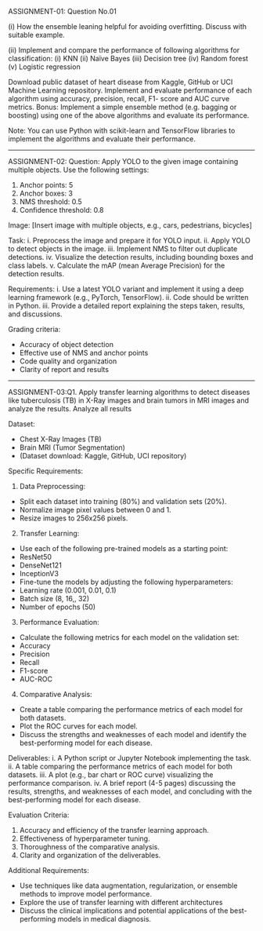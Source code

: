 ASSIGNMENT-01:
Question No.01

(i) How the ensemble leaning helpful for avoiding overfitting. Discuss with suitable example.

(ii) Implement and compare the performance of following algorithms for classification:
  (i) KNN
  (ii) Naïve Bayes
  (iii) Decision tree
  (iv) Random forest
  (v) Logistic regression

Download public dataset of heart disease from Kaggle, GitHub or UCI Machine Learning repository. Implement
and evaluate performance of each algorithm using accuracy, precision, recall, F1- score and AUC curve metrics.
Bonus: Implement a simple ensemble method (e.g. bagging or boosting) using one of the above algorithms and
evaluate its performance.

Note: You can use Python with scikit-learn and TensorFlow libraries to implement the algorithms and evaluate their performance.

-------------------------------------------------------------------------------------------------------------

ASSIGNMENT-02:
Question: Apply YOLO to the given image containing multiple objects. Use the following settings:
  1. Anchor points: 5
  2. Anchor boxes: 3
  3. NMS threshold: 0.5
  4. Confidence threshold: 0.8

Image: [Insert image with multiple objects, e.g., cars, pedestrians, bicycles]

Task:
  i. Preprocess the image and prepare it for YOLO input.
  ii. Apply YOLO to detect objects in the image.
  iii. Implement NMS to filter out duplicate detections.
  iv. Visualize the detection results, including bounding boxes and class labels.
  v. Calculate the mAP (mean Average Precision) for the detection results.

Requirements:
  i. Use a latest YOLO variant and implement it using a deep learning framework (e.g., PyTorch, TensorFlow).
  ii. Code should be written in Python.
  iii. Provide a detailed report explaining the steps taken, results, and discussions.

Grading criteria:
  - Accuracy of object detection
  - Effective use of NMS and anchor points
  - Code quality and organization
  - Clarity of report and results

------------------------------------------------------------------------------------------------------------

ASSIGNMENT-03:Q1. Apply transfer learning algorithms to detect diseases like tuberculosis (TB) in X-Ray images and brain tumors in MRI images and analyze the results. Analyze all results

Dataset:
  - Chest X-Ray Images (TB)
  - Brain MRI (Tumor Segmentation)
  - (Dataset download: Kaggle, GitHub, UCI repository)

Specific Requirements:
  1. Data Preprocessing:
   - Split each dataset into training (80%) and validation sets (20%).
   - Normalize image pixel values between 0 and 1.
   - Resize images to 256x256 pixels.
  2. Transfer Learning:
   - Use each of the following pre-trained models as a starting point:
   - ResNet50
   - DenseNet121
   - InceptionV3
   - Fine-tune the models by adjusting the following hyperparameters:
   - Learning rate (0.001, 0.01, 0.1)
   - Batch size (8, 16,, 32)
   - Number of epochs (50)
  3. Performance Evaluation:
   - Calculate the following metrics for each model on the validation set:
   - Accuracy
   - Precision
   - Recall
   - F1-score
   - AUC-ROC
  4. Comparative Analysis:
   - Create a table comparing the performance metrics of each model for both datasets.
   - Plot the ROC curves for each model.
   - Discuss the strengths and weaknesses of each model and identify the best-performing model for each disease.

Deliverables:
  i. A Python script or Jupyter Notebook implementing the task.
  ii. A table comparing the performance metrics of each model for both datasets.
  iii. A plot (e.g., bar chart or ROC curve) visualizing the performance comparison.
  iv. A brief report (4-5 pages) discussing the results, strengths, and weaknesses of each model, and concluding with the best-performing model for each disease.

Evaluation Criteria:
  1. Accuracy and efficiency of the transfer learning approach.
  2. Effectiveness of hyperparameter tuning.
  3. Thoroughness of the comparative analysis.
  4. Clarity and organization of the deliverables.

Additional Requirements:
  - Use techniques like data augmentation, regularization, or ensemble methods to improve model performance.
  - Explore the use of transfer learning with different architectures
  - Discuss the clinical implications and potential applications of the best-performing models in medical diagnosis.

